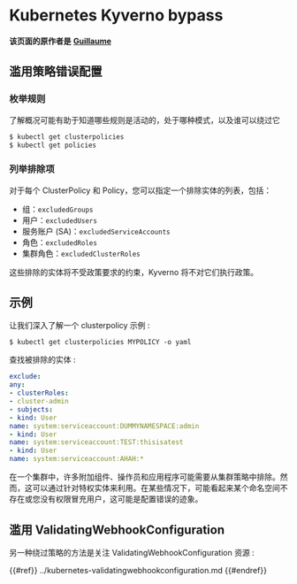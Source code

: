 # Kubernetes Kyverno bypass

**该页面的原作者是** [**Guillaume**](https://www.linkedin.com/in/guillaume-chapela-ab4b9a196)

## 滥用策略错误配置

### 枚举规则

了解概况可能有助于知道哪些规则是活动的，处于哪种模式，以及谁可以绕过它
```bash
$ kubectl get clusterpolicies
$ kubectl get policies
```
### 列举排除项

对于每个 ClusterPolicy 和 Policy，您可以指定一个排除实体的列表，包括：

- 组：`excludedGroups`
- 用户：`excludedUsers`
- 服务账户 (SA)：`excludedServiceAccounts`
- 角色：`excludedRoles`
- 集群角色：`excludedClusterRoles`

这些排除的实体将不受政策要求的约束，Kyverno 将不对它们执行政策。

## 示例&#x20;

让我们深入了解一个 clusterpolicy 示例 :&#x20;
```
$ kubectl get clusterpolicies MYPOLICY -o yaml
```
查找被排除的实体 :&#x20;
```yaml
exclude:
any:
- clusterRoles:
- cluster-admin
- subjects:
- kind: User
name: system:serviceaccount:DUMMYNAMESPACE:admin
- kind: User
name: system:serviceaccount:TEST:thisisatest
- kind: User
name: system:serviceaccount:AHAH:*
```
在一个集群中，许多附加组件、操作员和应用程序可能需要从集群策略中排除。然而，这可以通过针对特权实体来利用。在某些情况下，可能看起来某个命名空间不存在或您没有权限冒充用户，这可能是配置错误的迹象。

## 滥用 ValidatingWebhookConfiguration

另一种绕过策略的方法是关注 ValidatingWebhookConfiguration 资源 :&#x20;

{{#ref}}
../kubernetes-validatingwebhookconfiguration.md
{{#endref}}
